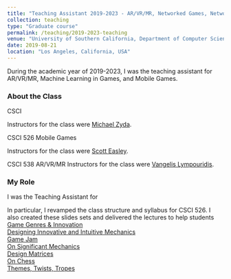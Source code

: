 ```yaml
---
title: "Teaching Assistant 2019-2023 - AR/VR/MR, Networked Games, Networked AI, Mobile Games"
collection: teaching
type: "Graduate course"
permalink: /teaching/2019-2023-teaching
venue: "University of Southern California, Department of Computer Science"
date: 2019-08-21
location: "Los Angeles, California, USA"
---
```


During the academic year of 2019-2023, I was the teaching assistant for AR/VR/MR, Machine Learning in Games, and Mobile Games.



### About the Class
CSCI 

Instructors for the class were [Michael Zyda](https://www.linkedin.com/in/mikezyda/).

CSCI 526 Mobile Games

Instructors for the class were [Scott Easley](https://www.linkedin.com/in/scott-easley-b209771/).

CSCI 538 AR/VR/MR 
Instructors for the class were [Vangelis Lympouridis](https://www.linkedin.com/in/vangelislympouridis/).


### My Role
I was the Teaching Assistant for 

In particular, I revamped the class structure and syllabus for CSCI 526. I also created these slides sets and delivered the lectures to help students 
<br/>[Game Genres & Innovation](https://docs.google.com/presentation/d/1vuapoxo8-8FRMYskwCQhYWIP4VRUKIlbGhk3Opo94PI/edit)
<br/>[Designing Innovative and Intuitive Mechanics](https://docs.google.com/presentation/d/1T9FffIfgo-a-BU-qVBUF-rq9V7-tbCBZdYRu8zQiMfA/edit#slide=id.g1e35e40d5fd_0_189)
<br/>[Game Jam](https://docs.google.com/presentation/d/1hkEwFskkKWqseqze93tFlfnUGYWOJLE6CdIoXTOKRMc/edit)
<br/>[On Significant Mechanics](https://docs.google.com/presentation/d/1dxSOajelVR392lo-Na9LUIm8oOgtE31zbvk8rinM2yY/edit#slide=id.g24f358b8ec5_0_0)
<br/>[Design Matrices](https://docs.google.com/presentation/d/1Srt2BS1H1hAOn4OFKM97QzuA4_IPw32g0flNWlKV8oo/edit?pli=1#slide=id.g1e98b1e2146_1_239)
<br/>[On Chess](https://docs.google.com/presentation/u/2/d/1v-rUEWdEVIvTcSHG8v8QgpC-j003se_9EwFyj4aKlmU/edit)
<br/>[Themes, Twists, Tropes](https://docs.google.com/document/d/1JjS1npCQ88pTtorXFnvFidLi5bqNGnMwakAGVDoYsRw/edit)

